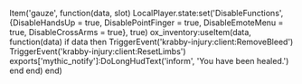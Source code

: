 Item('gauze', function(data, slot)
	LocalPlayer.state:set('DisableFunctions', {DisableHandsUp = true, DisablePointFinger = true, DisableEmoteMenu = true, DisableCrossArms = true}, true)
	ox_inventory:useItem(data, function(data)
		if data then
			TriggerEvent('krabby-injury:client:RemoveBleed')
        	TriggerEvent('krabby-injury:client:ResetLimbs')
			exports['mythic_notify']:DoLongHudText('inform', 'You have been healed.')
		end
	end)
end)